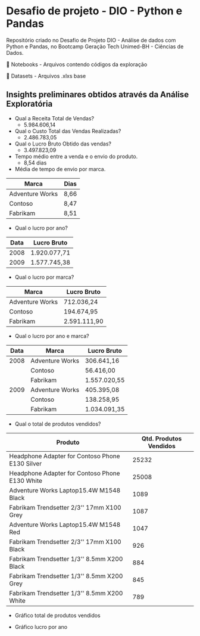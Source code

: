 # Desafio de projeto - DIO - Python e Pandas  #
Repositório criado no Desafio de Projeto DIO - Análise de dados com Python e Pandas, no Bootcamp Geração Tech Unimed-BH - Ciências de Dados.

:file_folder: Notebooks - Arquivos contendo códigos da exploração
  
:file_folder: Datasets - Arquivos .xlxs base
  
## Insights preliminares obtidos através da Análise Exploratória ##

- Qual a Receita Total de Vendas?
  - 5.984.606,14
- Qual o Custo Total das Vendas Realizadas?
  - 2.486.783,05
- Qual o Lucro Bruto Obtido das vendas?
  - 3.497.823,09
- Tempo médio entre a venda e o envio do produto.
  - 8,54 dias
- Média de tempo de envio por marca. 

| Marca | Dias |
|--- |--- |
| Adventure Works | 8,66 |
| Contoso | 8,47 |
| Fabrikam| 8,51 |

- Qual o lucro por ano?

| Data | Lucro Bruto |
|--- |--- |
| 2008 | 1.920.077,71 |
| 2009 | 1.577.745,38 |

- Qual o lucro por marca?

| Marca | Lucro Bruto |
|--- |--- |
| Adventure Works | 712.036,24 |
| Contoso | 194.674,95 |
| Fabrikam | 2.591.111,90 |

- Qual o lucro por ano e marca?

| Data | Marca | Lucro Bruto |
|--- |--- |--- |
| 2008 | Adventure Works | 306.641,16 |
| | Contoso | 56.416,00 |
| | Fabrikam | 1.557.020,55 |
| 2009 | Adventure Works | 405.395,08 |
| | Contoso | 138.258,95 |
| | Fabrikam | 1.034.091,35 |

- Qual o total de produtos vendidos?

| Produto | Qtd. Produtos Vendidos |
|--- |--- |
| Headphone Adapter for Contoso Phone E130 Silver | 25232 |
|	Headphone Adapter for Contoso Phone E130 White | 25008
| Adventure Works Laptop15.4W M1548 Black | 1089
| Fabrikam Trendsetter 2/3'' 17mm X100 Grey | 1087
| Adventure Works Laptop15.4W M1548 Red | 1047
| Fabrikam Trendsetter 2/3'' 17mm X100 Black | 926
| Fabrikam Trendsetter 1/3'' 8.5mm X200 Black | 884
| Fabrikam Trendsetter 1/3'' 8.5mm X200 Grey | 845
| Fabrikam Trendsetter 1/3'' 8.5mm X200 White | 789

- Gráfico total de produtos vendidos

- Gráfico lucro por ano

 
